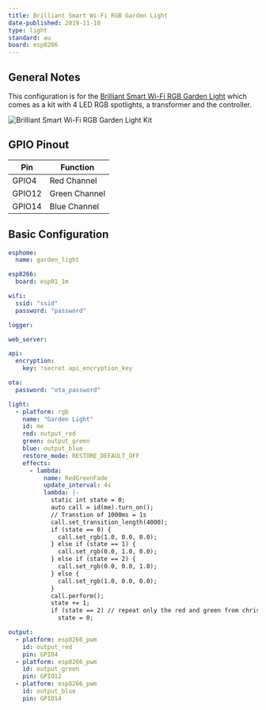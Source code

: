 ```yaml
---
title: Brilliant Smart Wi-Fi RGB Garden Light
date-published: 2019-11-10
type: light
standard: au
board: esp8266
---
```


## General Notes

This configuration is for the [Brilliant Smart Wi-Fi RGB Garden Light](https://www.brilliantsmart.com.au/smart-products/garden/smart-garden-kit/)
which comes as a kit with 4 LED RGB spotlights, a transformer and the controller.

![Brilliant Smart Wi-Fi RGB Garden Light Kit](/Brilliant-Smart-Wi-Fi-RGB-Garden-Light.jpg "Brilliant Smart Wi-Fi RGB Garden Light Kit")

## GPIO Pinout

| Pin    | Function      |
| ------ | ------------- |
| GPIO4  | Red Channel   |
| GPIO12 | Green Channel |
| GPIO14 | Blue Channel  |

## Basic Configuration

```yaml
esphome:
  name: garden_light

esp8266:
  board: esp01_1m

wifi:
  ssid: "ssid"
  password: "password"

logger:

web_server:

api:
  encryption:
    key: !secret api_encryption_key

ota:
  password: "ota_password"

light:
  - platform: rgb
    name: "Garden Light"
    id: me
    red: output_red
    green: output_green
    blue: output_blue
    restore_mode: RESTORE_DEFAULT_OFF
    effects:
      - lambda:
          name: RedGreenFade
          update_interval: 4s
          lambda: |-
            static int state = 0;
            auto call = id(me).turn_on();
            // Transtion of 1000ms = 1s
            call.set_transition_length(4000);
            if (state == 0) {
              call.set_rgb(1.0, 0.0, 0.0);
            } else if (state == 1) {
              call.set_rgb(0.0, 1.0, 0.0);
            } else if (state == 2) {
              call.set_rgb(0.0, 0.0, 1.0);
            } else {
              call.set_rgb(1.0, 0.0, 0.0);
            }
            call.perform();
            state += 1;
            if (state == 2) // repeat only the red and green from christmas
              state = 0;

output:
  - platform: esp8266_pwm
    id: output_red
    pin: GPIO4
  - platform: esp8266_pwm
    id: output_green
    pin: GPIO12
  - platform: esp8266_pwm
    id: output_blue
    pin: GPIO14
```
